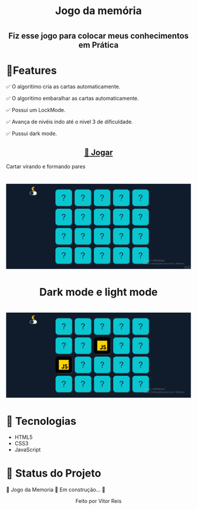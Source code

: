 
<h1 align="center" >Jogo da memória<h1>
<h2 align="center">Fiz esse jogo para colocar meus conhecimentos em Prática</h2>
<h1 > 🚀Features</h1>
<p>✅ O algoritimo cria as cartas automaticamente.</p>
<p>✅ O algoritimo embaralhar as cartas automaticamente.</p>
<p>✅ Possui um LockMode.</p>
<p>✅ Avança de nivéis indo até o nivel 3 de dificuldade.</p>
<p>✅ Pussui dark mode.</p>
<h2 color="blue" align="center">
<a href="https://VitorHRD.github.io/Jogo-da-Memoria/">🔗 Jogar</a>
</h2

<h1 align="center">Cartar virando e formando pares<h1>
<img src="./imagens/gif1.gif"></img>
<h1 align="center">Dark mode e light mode<h1>
<img src="./imagens/gif2.gif"></img>
<h1>🚀 Tecnologias</h1>
 
 <ul>
     <li> HTML5
      <li> CSS3
       <li> JavaScript
 </ul>
 
<h1 > 🚀 Status do Projeto </h1>
 
 <p > 🚧 Jogo da Memoria 🚀 Em construção... 🚧 </p>
 
 
 <p align="center">Feito por Vitor Reis</p>